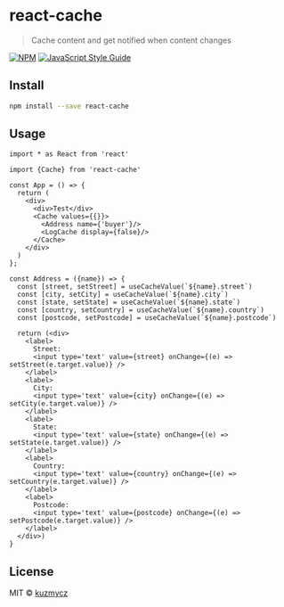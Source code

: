 # react-cache

> Cache content and get notified when content changes

[![NPM](https://img.shields.io/npm/v/react-cache.svg)](https://www.npmjs.com/package/react-cache) [![JavaScript Style Guide](https://img.shields.io/badge/code_style-standard-brightgreen.svg)](https://standardjs.com)

## Install

```bash
npm install --save react-cache
```

## Usage

```tsx
import * as React from 'react'

import {Cache} from 'react-cache'

const App = () => {
  return (
    <div>
      <div>Test</div>
      <Cache values={{}}>
        <Address name={'buyer'}/>
        <LogCache display={false}/>
      </Cache>
    </div>
  )
};

const Address = ({name}) => {
  const [street, setStreet] = useCacheValue(`${name}.street`)
  const [city, setCity] = useCacheValue(`${name}.city`)
  const [state, setState] = useCacheValue(`${name}.state`)
  const [country, setCountry] = useCacheValue(`${name}.country`)
  const [postcode, setPostcode] = useCacheValue(`${name}.postcode`)

  return (<div>
    <label>
      Street:
      <input type='text' value={street} onChange={(e) => setStreet(e.target.value)} />
    </label>
    <label>
      City:
      <input type='text' value={city} onChange={(e) => setCity(e.target.value)} />
    </label>
    <label>
      State:
      <input type='text' value={state} onChange={(e) => setState(e.target.value)} />
    </label>
    <label>
      Country:
      <input type='text' value={country} onChange={(e) => setCountry(e.target.value)} />
    </label>
    <label>
      Postcode:
      <input type='text' value={postcode} onChange={(e) => setPostcode(e.target.value)} />
    </label>
  </div>)
}
```

## License

MIT © [kuzmycz](https://github.com/kuzmycz)
